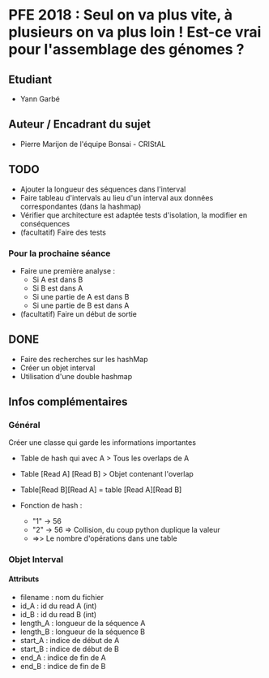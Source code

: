# PFE 2018 : Seul on va plus vite, à plusieurs on va plus loin ! Est-ce vrai pour l'assemblage des génomes ?

## Etudiant

- Yann Garbé

## Auteur / Encadrant du sujet

- Pierre Marijon de l'équipe Bonsai - CRIStAL

## TODO

- Ajouter la longueur des séquences dans l'interval
- Faire tableau d'intervals au lieu d'un interval aux données correspondantes (dans la hashmap)
- Vérifier que architecture est adaptée tests d'isolation, la modifier en conséquences
- (facultatif) Faire des tests

### Pour la prochaine séance

- Faire une première analyse :
    - Si A est dans B
    - Si B est dans A
    - Si une partie de A est dans B
    - Si une partie de B est dans A
- (facultatif) Faire un début de sortie

## DONE

- Faire des recherches sur les hashMap
- Créer un objet interval
- Utilisation d'une double hashmap

## Infos complémentaires

### Général

Créer une classe qui garde les informations importantes

- Table de hash qui avec A > Tous les overlaps de A
- Table [Read A] [Read B] > Objet contenant l'overlap
- Table[Read B][Read A] = table [Read A][Read B]
- Fonction de hash :

    - "1" -> 56
    - "2" -> 56 => Collision, du coup python duplique la valeur
    - =>> Le nombre d'opérations dans une table

### Objet Interval

#### Attributs

- filename : nom du fichier
- id_A : id du read A (int)
- id_B : id du read B (int)
- length_A : longueur de la séquence A
- length_B : longueur de la séquence B
- start_A : indice de début de A
- start_B : indice de début de B
- end_A : indice de fin de A
- end_B : indice de fin de B